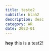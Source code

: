 ```yaml
---
title: teste2
subtitle: blah2
description: desc
category: AR
date: 2023-01
---
```



**hey** this is a test2!
